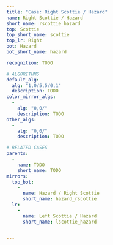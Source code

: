 ```yaml
---
title: "Case: Right Scottie / Hazard"
name: Right Scottie / Hazard
short_name: rscottie_hazard
top: Scottie
top_short_name: scottie
top_lr: Right
bot: Hazard
bot_short_name: hazard

recognition: TODO

# ALGORITHMS
default_alg:
  alg: "1,0/5,5/0,1"
  description: TODO
color_mirror_algs:
  -
    alg: "0,0/"
    description: TODO
other_algs:
  -
    alg: "0,0/"
    description: TODO

# RELATED CASES
parents:
  -
    name: TODO
    short_name: TODO
mirrors:
  top_bot:
    -
      name: Hazard / Right Scottie
      short_name: hazard_rscottie
  lr:
    -
      name: Left Scottie / Hazard
      short_name: lscottie_hazard


---
```


